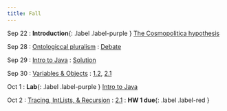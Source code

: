 ```yaml
---
title: Fall
---
```


Sep 22
: **Introduction**{: .label .label-purple } [The Cosmopolitica hypothesis](#)

Sep 28
: [Ontologiccal pluralism](#)
  : [Debate](#)

Sep 29
: [Intro to Java](#)
  : [Solution](#)

Sep 30
: [Variables & Objects](#)
  : [1.2](#), [2.1](#)

Oct 1
: **Lab**{: .label .label-purple } [Intro to Java](#)

Oct 2
: [Tracing, IntLists, & Recursion](#)
  : [2.1](#)
: **HW 1 due**{: .label .label-red }
